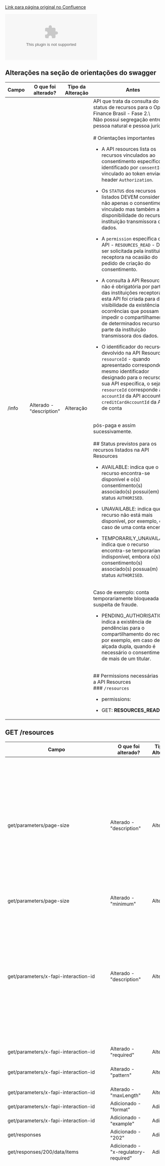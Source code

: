 [Link para página original no Confluence](https://openfinancebrasil.atlassian.net/wiki/spaces/OF/pages/277381214)

[![](https://openfinancebrasil.atlassian.net/wiki/download/thumbnails/277381214/ChangeLog%20-%20%5BDC%5D%20Resources%20-v2.1.0%20-%20v3.0.0-rc.1.csv?version=1&amp;modificationDate=1706726008136&amp;cacheVersion=1&amp;api=v2&amp;viewType=fileMacro)](/wiki/download/attachments/277381214/ChangeLog%20-%20%5BDC%5D%20Resources%20-v2.1.0%20-%20v3.0.0-rc.1.csv?version=1&amp;modificationDate=1706726008136&amp;cacheVersion=1&amp;api=v2)  

## Alterações na seção de orientações do swagger

| **Campo** | **O que foi alterado?** | **Tipo da Alteração** | **Antes** | **Depois** |
| --- | --- | --- | --- | --- |
| /info | Alterado - "description" | Alteração | API que trata da consulta do status de recursos para o Open Finance Brasil - Fase 2.\  <br>Não possui segregação entre pessoa natural e pessoa jurídica.<br><br># Orientações importantes<br><ul><li><p>A API resources lista os recursos vinculados ao consentimento específico, identificado por `consentId` e vinculado ao token enviado no header `Authorization`.</p></li><li><p>Os `STATUS` dos recursos listados DEVEM considerar não apenas o consentimento vinculado mas também a disponibilidade do recurso na instituição transmissora dos dados.</p></li><li><p>A `permission` específica desta API  - `RESOURCES_READ` - DEVE ser solicitada pela instituição receptora na ocasião do pedido de criação do consentimento.</p></li><li><p>A consulta à API Resources não é obrigatória por parte das instituições receptoras - esta API foi criada para dar visibilidade da existência de ocorrências que possam impedir o compartilhamento de determinados recursos por parte da instituição transmissora dos dados.</p></li><li><p>O identificador do recurso devolvido na API Resources - `resourceId` - quando apresentado corresponde ao mesmo identificador designado para o recurso em sua API específica, o seja: o `resourceId` corresponde ao `accountId` da API accounts, ao `creditCardAccountId` da API de conta</p></li></ul><br>pós-paga e assim sucessivamente.<br><br>## Status previstos para os recursos listados na API Resources<br><ul><li><p>AVAILABLE: indica que o recurso encontra-se disponível e o(s) consentimento(s) associado(s) possui(em) status `AUTHORISED`.</p></li><li><p>UNAVAILABLE: indica que o recurso não está mais disponível, por exemplo, em caso de uma conta encerrada.</p></li><li><p>TEMPORARILY_UNAVAILABLE: indica que o recurso encontra-se temporariamente indisponível, embora o(s) consentimento(s) associado(s) possua(m) status `AUTHORISED`.  </p></li></ul><br>Caso de exemplo: conta temporariamente bloqueada por suspeita de fraude.<br><ul><li><p>PENDING_AUTHORISATION: indica a existência de pendências para o compartilhamento do recurso, por exemplo, em caso de alçada dupla, quando é necessário o consentimento de mais de um titular.</p></li></ul><br>## Permissions necessárias para a API Resources  <br>### `/resources`<br><ul><li><p>permissions:</p></li><li><p>GET: **RESOURCES_READ**</p></li></ul> | API que trata da consulta do status de recursos para o Open Finance Brasil - Dados cadastrais e transacionais.\  <br>Não possui segregação entre pessoa natural e pessoa jurídica.<br><br># Orientações importantes<br><ul><li><p>A API resources lista os recursos vinculados ao consentimento específico, identificado por `consentId` e vinculado ao token enviado no header `Authorization`.</p></li><li><p>A API Resources somente está disponível para consentimentos que se encontram no status `AUTHORISED`.</p></li><li><p>Os `STATUS` dos recursos listados DEVEM considerar não apenas o consentimento vinculado mas também a disponibilidade do recurso na instituição transmissora dos dados.</p></li><li><p>A `permission` específica desta API  - `RESOURCES_READ` - DEVE ser solicitada pela instituição receptora na ocasião do pedido de criação do consentimento.</p></li><li><p>O identificador do recurso devolvido na API Resources - `resourceId` - quando apresentado corresponde ao mesmo identificador designado para o recurso em sua API específica, o seja: o `resourceId` corresponde ao `accountId` da API accounts, ao `creditCardAccountId` da API de conta</p></li></ul><br>pós-paga e assim sucessivamente.<br><br>## Status previstos para os recursos listados na API Resources<br><ul><li><p>AVAILABLE: indica que o recurso encontra-se disponível e o(s) consentimento(s) associado(s) possui(em) status `AUTHORISED`.</p></li><li><p>UNAVAILABLE: indica que o recurso não está mais disponível, por exemplo, em caso de uma conta encerrada.</p></li><li><p>TEMPORARILY_UNAVAILABLE: indica que o recurso encontra-se temporariamente indisponível, embora o(s) consentimento(s) associado(s) possua(m) status `AUTHORISED`.  </p></li></ul><br>Caso de exemplo: conta temporariamente bloqueada por suspeita de fraude.<br><ul><li><p>PENDING_AUTHORISATION: indica a existência de pendências para o compartilhamento do recurso, por exemplo, em caso de alçada dupla, quando é necessário o consentimento de mais de um titular.</p></li></ul><br>## Permissions necessárias para a API Resources  <br>### `/resources`<br><ul><li><p>permissions:</p></li><li><p>GET: **RESOURCES_READ**</p></li></ul> |

## GET /resources 

| **Campo** | **O que foi alterado?** | **Tipo da Alteração** | **Antes** | **Depois** |
| --- | --- | --- | --- | --- |
| get/parameters/page-size | Alterado - "description" | Alteração | Quantidade total de registros por páginas. | Quantidade total de registros por páginas.   <br>A transmissora deve considerar entrada como 25, caso seja informado algum valor menor pela receptora.   <br>Enquanto houver mais que 25 registros a enviar, a transmissora deve considerar o mínimo por página como 25.   <br>Somente a última página retornada (ou primeira, no caso de página única) pode conter menos de 25 registros.   <br>Mais informações, acesse Especificações de APIs &gt; Padrões &gt; Paginação. |
| get/parameters/page-size | Alterado - "minimum" | Alteração | 1 | 25 |
| get/parameters/x-fapi-interaction-id | Alterado - "description" | Alteração | Um UID [RFC4122]([https://tools.ietf.org/html/rfc4122](https://tools.ietf.org/html/rfc4122)) usado como um ID de correlação. Se fornecido, o transmissor deve "reproduzir" esse valor no cabeçalho de resposta. | Um UUID [RFC4122]([https://tools.ietf.org/html/rfc4122](https://tools.ietf.org/html/rfc4122)) usado como um ID de correlação entre request e response. Campo de geração e envio obrigatório pela receptora (client) e o seu valor deve ser “espelhado” pela transmissora (server) no cabeçalho de resposta. Caso não seja recebido ou se for recebido um valor inválido, a transmissora deve gerar um x-fapi-interaction-id e retorná-lo na resposta com o HTTP Status Code 400. A receptora deve acatar o valor recebido da transmissora. |
| get/parameters/x-fapi-interaction-id | Alterado - "required" | Alteração |  | TRUE |
| get/parameters/x-fapi-interaction-id | Alterado - "pattern" | Alteração | ^[a-zA-Z0-9][a-zA-Z0-9\-]{0,99}$ | ^[0-9a-fA-F]{8}-[0-9a-fA-F]{4}-[0-9a-fA-F]{4}-[0-9a-fA-F]{4}-[0-9a-fA-F]{12}$ |
| get/parameters/x-fapi-interaction-id | Alterado - "maxLength" | Alteração | 100 | 36 |
| get/parameters/x-fapi-interaction-id | Adicionado - "format" | Adição |  | uuid |
| get/parameters/x-fapi-interaction-id | Adicionado - "example" | Adição |  | d78fc4e5-37ca-4da3-adf2-9b082bf92280 |
| get/responses | Adicionado - "202" | Adição |  |  |
| get/responses/200/data/items | Adicionado - "x-regulatory-required" | Adição |  |  |
| get/responses/200/data/items/resourceId | Alterado - "description" | Alteração | Identifica o recurso reportado pelo participante do Open Finance, no caso de:  <br>Contas de depósito à vista, de poupança ou de pagamento pré-paga : corresponde ao accountId;  <br>Conta de pagamento pós-paga: corresponde ao creditCardAccountId;  <br>Empréstimos, Financiamentos, Direitos creditórios descontados e Adiantamento a depositantes: corresponde ao contractId.  <br>Renda Fixa Crédito, Renda Fixa Bancária, Renda Variável, Títulos do Tesouro Direto e Fundos de Investimentos: corresponde ao investmentId | Identifica o recurso reportado pelo participante do Open Finance, no caso de:<br><ul><li><p>Contas de depósito à vista, de poupança ou de pagamento pré-paga : corresponde ao accountId;</p></li><li><p>Conta de pagamento pós-paga: corresponde ao  creditCardAccountId;</p></li><li><p>Empréstimos, Financiamentos, Direitos creditórios descontados e Adiantamento a depositantes: corresponde ao contractId</p></li><li><p>Renda Fixa Bancária, Renda Fixa Crédito, Renda Variável, Título do Tesouro Direto e Fundo de Investimento: corresponde ao investmentId;</p></li><li><p>Câmbio: corresponde ao operationId.</p></li></ul> |
| get/responses/200/data/items/type | Alterado - "description" | Alteração | Tipo de recurso (vide Enum):<br><ul><li><p>Account - Conta de depósito à vista, poupança ou pagamento pré-paga</p></li><li><p>Credit Card Account - Conta de pagamento pós-paga (Cartão de Crédito)</p></li><li><p>Loan - Empréstimo</p></li><li><p>Financing - Financiamento</p></li><li><p>Unarranged Account Overdraft - Cheque Especial</p></li><li><p>Invoice Financing - Financiamento de Fatura</p></li><li><p>Bank Fixed Income - Renda Fixa Bancária</p></li><li><p>Credit Fixed Income - Renda Fixa Crédito</p></li><li><p>Variabel Income - Renda Variável</p></li><li><p>Treasure Title - Título do Tesouro Direto</p></li><li><p>Fund - Fundo de Investimento</p></li></ul> | Tipo de recurso (vide Enum):<br><ul><li><p>Account - Conta de depósito à vista, poupança ou pagamento pré-paga</p></li><li><p>Credit Card Account - Conta de pagamento pós-paga (Cartão de Crédito)</p></li><li><p>Loan - Empréstimo</p></li><li><p>Financing - Financiamento</p></li><li><p>Unarranged Account Overdraft - Cheque Especial</p></li><li><p>Invoice Financing - Financiamento de Fatura</p></li><li><p>Bank Fixed Income - Renda Fixa Bancária</p></li><li><p>Credit Fixed Income - Renda Fixa Crédito</p></li><li><p>Variabel Income - Renda Variável</p></li><li><p>Treasure Title - Título do Tesouro Direto</p></li><li><p>Fund - Fundo de Investimento</p></li><li><p>Exchange - Câmbio</p></li></ul> |
| get/responses/200/data/items/type/enum | Adicionado - "EXCHANGE" | Adição |  | enum |
| get/responses/200/headers/x-fapi-interaction-id | Adicionado - "description" | Adição |  | Um UUID [RFC4122]([https://tools.ietf.org/html/rfc4122](https://tools.ietf.org/html/rfc4122)) usado como um ID de correlação entre request e response. Campo de geração e envio obrigatório pela receptora (client) e o seu valor deve ser “espelhado” pela transmissora (server) no cabeçalho de resposta. Caso não seja recebido ou se for recebido um valor inválido, a transmissora deve gerar um x-fapi-interaction-id e retorná-lo na resposta com o HTTP Status Code 400. A receptora deve acatar o valor recebido da transmissora. |
| get/responses/200/headers/x-fapi-interaction-id | Alterado - "pattern" | Alteração | ^[a-zA-Z0-9][a-zA-Z0-9\-]{0,99}$ | ^[0-9a-fA-F]{8}-[0-9a-fA-F]{4}-[0-9a-fA-F]{4}-[0-9a-fA-F]{4}-[0-9a-fA-F]{12}$ |
| get/responses/200/headers/x-fapi-interaction-id | Alterado - "maxLength" | Alteração | 100 | 36 |
| get/responses/200/headers/x-fapi-interaction-id | Removido - "description" | Remoção | Um UID [RFC4122]([https://tools.ietf.org/html/rfc4122](https://tools.ietf.org/html/rfc4122)) usado como um ID de correlação. Se fornecido, o transmissor deve "reproduzir" esse valor no cabeçalho de resposta. |  |
| get/responses/200/headers/x-fapi-interaction-id | Adicionado - "format" | Adição |  | uuid |
| get/responses/200/headers/x-fapi-interaction-id | Adicionado - "minLength" | Adição |  | 1 |
| get/responses/200/headers/x-fapi-interaction-id | Adicionado - "example" | Adição |  | d78fc4e5-37ca-4da3-adf2-9b082bf92280 |
| get/responses/400/meta/properties | Removido obrigatóriedade no campo 'totalRecords' | Remoção | required |  |
| get/responses/400/meta/properties | Removido obrigatóriedade no campo 'totalPages' | Remoção | required |  |
| get/responses/400/meta/properties | Removido - "totalRecords" | Remoção |  |  |
| get/responses/400/meta/properties | Removido - "totalPages" | Remoção |  |  |
| get/responses/401/meta/properties | Removido obrigatóriedade no campo 'totalRecords' | Remoção | required |  |
| get/responses/401/meta/properties | Removido obrigatóriedade no campo 'totalPages' | Remoção | required |  |
| get/responses/401/meta/properties | Removido - "totalRecords" | Remoção |  |  |
| get/responses/401/meta/properties | Removido - "totalPages" | Remoção |  |  |
| get/responses/403/meta/properties | Removido obrigatóriedade no campo 'totalRecords' | Remoção | required |  |
| get/responses/403/meta/properties | Removido obrigatóriedade no campo 'totalPages' | Remoção | required |  |
| get/responses/403/meta/properties | Removido - "totalRecords" | Remoção |  |  |
| get/responses/403/meta/properties | Removido - "totalPages" | Remoção |  |  |
| get/responses/404/meta/properties | Removido obrigatóriedade no campo 'totalRecords' | Remoção | required |  |
| get/responses/404/meta/properties | Removido obrigatóriedade no campo 'totalPages' | Remoção | required |  |
| get/responses/404/meta/properties | Removido - "totalRecords" | Remoção |  |  |
| get/responses/404/meta/properties | Removido - "totalPages" | Remoção |  |  |
| get/responses/405/meta/properties | Removido obrigatóriedade no campo 'totalRecords' | Remoção | required |  |
| get/responses/405/meta/properties | Removido obrigatóriedade no campo 'totalPages' | Remoção | required |  |
| get/responses/405/meta/properties | Removido - "totalRecords" | Remoção |  |  |
| get/responses/405/meta/properties | Removido - "totalPages" | Remoção |  |  |
| get/responses/406/meta/properties | Removido obrigatóriedade no campo 'totalRecords' | Remoção | required |  |
| get/responses/406/meta/properties | Removido obrigatóriedade no campo 'totalPages' | Remoção | required |  |
| get/responses/406/meta/properties | Removido - "totalRecords" | Remoção |  |  |
| get/responses/406/meta/properties | Removido - "totalPages" | Remoção |  |  |
| get/responses/429/meta/properties | Removido obrigatóriedade no campo 'totalRecords' | Remoção | required |  |
| get/responses/429/meta/properties | Removido obrigatóriedade no campo 'totalPages' | Remoção | required |  |
| get/responses/429/meta/properties | Removido - "totalRecords" | Remoção |  |  |
| get/responses/429/meta/properties | Removido - "totalPages" | Remoção |  |  |
| get/responses/500/meta/properties | Removido obrigatóriedade no campo 'totalRecords' | Remoção | required |  |
| get/responses/500/meta/properties | Removido obrigatóriedade no campo 'totalPages' | Remoção | required |  |
| get/responses/500/meta/properties | Removido - "totalRecords" | Remoção |  |  |
| get/responses/500/meta/properties | Removido - "totalPages" | Remoção |  |  |
| get/responses/504/meta/properties | Removido obrigatóriedade no campo 'totalRecords' | Remoção | required |  |
| get/responses/504/meta/properties | Removido obrigatóriedade no campo 'totalPages' | Remoção | required |  |
| get/responses/504/meta/properties | Removido - "totalRecords" | Remoção |  |  |
| get/responses/504/meta/properties | Removido - "totalPages" | Remoção |  |  |
| get/responses/529/meta/properties | Removido obrigatóriedade no campo 'totalRecords' | Remoção | required |  |
| get/responses/529/meta/properties | Removido obrigatóriedade no campo 'totalPages' | Remoção | required |  |
| get/responses/529/meta/properties | Removido - "totalRecords" | Remoção |  |  |
| get/responses/529/meta/properties | Removido - "totalPages" | Remoção |  |  |
| get/responses/default/meta/properties | Removido obrigatóriedade no campo 'totalRecords' | Remoção | required |  |
| get/responses/default/meta/properties | Removido obrigatóriedade no campo 'totalPages' | Remoção | required |  |
| get/responses/default/meta/properties | Removido - "totalRecords" | Remoção |  |  |
| get/responses/default/meta/properties | Removido - "totalPages" | Remoção |  |  |

[Link para página original no Confluence](https://openfinancebrasil.atlassian.net/wiki/spaces/OF/pages/277381214)